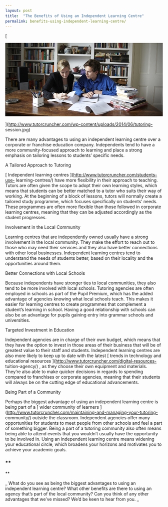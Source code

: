 ```yaml
---
layout: post
title:  "The Benefits of Using an Independent Learning Centre"
permalink: benefits-using-independent-learning-centre/
---
```

[

<div class="img-holder full-width">
   <img src="/img/blogs/tutoring-session.jpg" alt-text="tutoring-session"/>
</div>

](http://www.tutorcruncher.com/wp-content/uploads/2014/06/tutoring-
session.jpg)

There are many advantages to using an independent learning centre over a
corporate or franchise education company. Independents tend to have a more
community-focused approach to learning and place a strong emphasis on
tailoring lessons to students’ specific needs.

A Tailored Approach to Tutoring 

[ Independent learning centres ](http://www.tutorcruncher.com/students-use-
learning-centres/) have more flexibility in their approach to teaching. Tutors
are often given the scope to adopt their own learning styles, which means that
students can be better matched to a tutor who suits their way of working. At
the beginning of a block of lessons, tutors will normally create a tailored
study programme, which focuses specifically on students’ needs. These
programmes are often more flexible than those followed in corporate learning
centres, meaning that they can be adjusted accordingly as the student
progresses.

Involvement in the Local Community 

Learning centres that are independently owned usually have a strong
involvement in the local community. They make the effort to reach out to those
who may need their services and they also have better connections with other
local businesses. Independent learning centres tend to understand the needs of
students better, based on their locality and the opportunities around them.

Better Connections with Local Schools 

Because independents have stronger ties to local communities, they also tend
to be more involved with local schools. Tutoring agencies are often employed
in schools as part of the Pupil Premium, which has the added advantage of
agencies knowing what local schools teach. This makes it easier for learning
centres to create programmes that complement a student’s learning in school.
Having a good relationship with schools can also be an advantage for pupils
gaining entry into grammar schools and universities.

Targeted Investment in Education 

Independent agencies are in charge of their own budget, which means that they
have the option to invest in those areas of their business that will be of
greatest value to their staff and students. Independent learning centres are
also more likely to keep up to date with the latest [ trends in technology and
educational resources ](http://www.tutorcruncher.com/digital-resources-
tuition-agency/) , as they choose their own equipment and materials. They’re
also able to make quicker decisions in regards to spending compared to
franchises or corporate agencies, meaning that their students will always be
on the cutting edge of educational advancements.

Being Part of a Community 

Perhaps the biggest advantage of using an independent learning centre is being
part of a [ wider community of learners
](http://www.tutorcruncher.com/maintaining-and-managing-your-tutoring-
community/) outside the classroom. Independent agencies offer many
opportunities for students to meet people from other schools and feel a part
of something bigger. Being a part of a tutoring community also often means
being able to attend events that you wouldn’t usually have the opportunity to
be involved in. Using an independent learning centre means widening your
educational circle, which broadens your horizons and motivates you to achieve
your academic goals.

### **

**

_ What do you see as being the biggest advantages to using an independent
learning centre? What other benefits are there to using an agency that’s part
of the local community? Can you think of any other advantages that we’ve
missed? We’d be keen to hear from you. _
